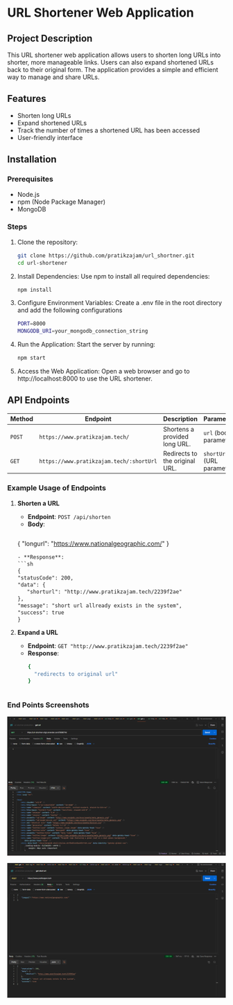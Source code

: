 # URL Shortener Web Application

## Project Description

This URL shortener web application allows users to shorten long URLs into shorter, more manageable links. Users can also expand shortened URLs back to their original form. The application provides a simple and efficient way to manage and share URLs.

## Features

- Shorten long URLs
- Expand shortened URLs
- Track the number of times a shortened URL has been accessed
- User-friendly interface

## Installation

### Prerequisites

- Node.js
- npm (Node Package Manager)
- MongoDB

### Steps

1. Clone the repository:

   ```sh
   git clone https://github.com/pratikzajam/url_shortner.git
   cd url-shortener
   ```

2. Install Dependencies: Use npm to install all required dependencies:

   ```sh
   npm install
   ```

3. Configure Environment Variables: Create a .env file in the root directory and add
   the following configurations
   ```sh
   PORT=8000
   MONGODB_URI=your_mongodb_connection_string
   ```
4. Run the Application: Start the server by running:
   ```sh
   npm start
   ```
5. Access the Web Application: Open a web browser and go to http://localhost:8000 to use the
   URL shortener.

## API Endpoints

| Method | Endpoint                                 | Description                    | Parameters                 |
| ------ | ---------------------------------------- | ------------------------------ | -------------------------- |
| `POST` | `https://www.pratikzajam.tech/`          | Shortens a provided long URL.  | `url` (body parameter)     |
| `GET`  | `https://www.pratikzajam.tech/:shortUrl` | Redirects to the original URL. | `shortUrl` (URL parameter) |

### Example Usage of Endpoints

1. **Shorten a URL**
   - **Endpoint**: `POST /api/shorten`
   - **Body**:
     ```sh
   {
       "longurl": "https://www.nationalgeographic.com/"
   }
     ```
   - **Response**:
     ```sh
   {
    "statusCode": 200,
    "data": {
        "shorturl": "http://www.pratikzajam.tech/2239f2ae"
    },
    "message": "short url allready exists in the system",
    "success": true
   }
     ```

2. **Expand a URL**
   - **Endpoint**: `GET "http://www.pratikzajam.tech/2239f2ae" `
   - **Response**: 
     ```sh
     {
       "redirects to original url"
     }
    ```

 ### End Points Screenshots

![Get Endpoint](https://github.com/pratikzajam/url_shortner/blob/master/resources/get.png)


![Post Endpoint](https://github.com/pratikzajam/url_shortner/blob/master/resources/post.png)

     
